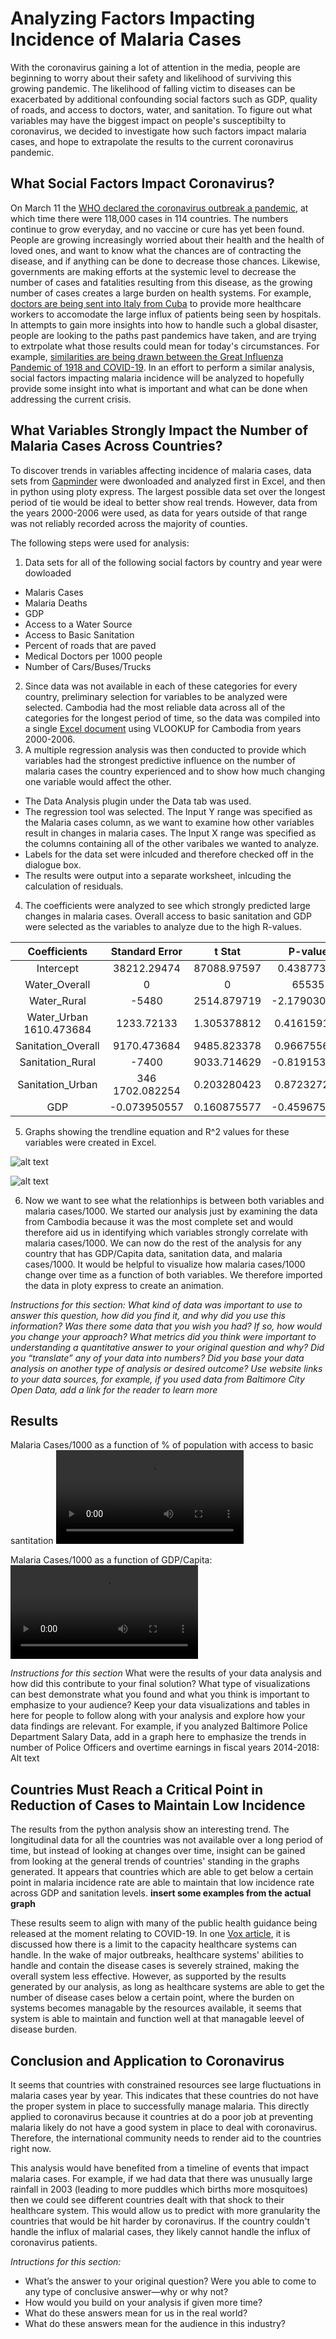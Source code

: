 # Analyzing Factors Impacting Incidence of Malaria Cases

With the coronavirus gaining a lot of attention in the media, people are beginning to worry about their safety and likelihood of surviving this growing pandemic. The likelihood of falling victim to diseases can be exacerbated by additional confounding social factors such as GDP, quality of roads, and access to doctors, water, and sanitation. To figure out what variables may have the biggest impact on people's susceptibilty to coronavirus, we decided to investigate how such factors impact malaria cases, and hope to extrapolate the results to the current coronavirus pandemic. 

## What Social Factors Impact Coronavirus?

On March 11 the [WHO declared the coronavirus outbreak a pandemic](https://www.who.int/dg/speeches/detail/who-director-general-s-opening-remarks-at-the-media-briefing-on-covid-19---11-march-2020), at which time there were 118,000 cases in 114 countries. The numbers continue to grow everyday, and no vaccine or cure has yet been found. People are growing increasingly worried about their health and the health of loved ones, and want to know what the chances are of contracting the disease, and if anything can be done to decrease those chances. Likewise, governments are making efforts at the systemic level to decrease the number of cases and fatalities resulting from this disease, as the growing number of cases creates a large burden on health systems. For example, [doctors are being sent into Italy from Cuba](https://www.reuters.com/article/us-health-coronavirus-cuba/cuban-doctors-head-to-italy-battle-coronavirus-idUSKBN219051) to provide more healthcare workers to accomodate the large influx of patients being seen by hospitals. 
In attempts to gain more insights into how to handle such a global disaster, people are looking to the paths past pandemics have taken, and are trying to extrpolate what those results could mean for today's circumstances. For example, [similarities are being drawn between the Great Influenza Pandemic of 1918 and COVID-19](https://www.weforum.org/agenda/2020/03/coronavirus-great-influenza-pandemic-covid19-prepared-outbreak/). In an effort to perform a similar analysis, social factors impacting malaria incidence will be analyzed to hopefully provide some insight into what is important and what can be done when addressing the current crisis. 

## What Variables Strongly Impact the Number of Malaria Cases Across Countries?

To discover trends in variables affecting incidence of malaria cases, data sets from [Gapminder](https://www.gapminder.org/data/) were dwonloaded and analyzed first in Excel, and then in python using ploty express. The largest possible data set over the longest period of tie would be ideal to better show real trends. However, data from the years 2000-2006 were used, as data for years outside of that range was not reliably recorded across the majority of counties. 

The following steps were used for analysis:
1. Data sets for all of the following social factors by country and year were dowloaded
  * Malaris Cases
  * Malaria Deaths
  * GDP
  * Access to a Water Source
  * Access to Basic Sanitation
  * Percent of roads that are paved
  * Medical Doctors per 1000 people
  * Number of Cars/Buses/Trucks 
2. Since data was not available in each of these categories for every country, preliminary selection for variables to be analyzed were selected. Cambodia had the most reliable data across all of the categories for the longest period of time, so the data was compiled into a single [Excel document](https://github.com/karinafrank/analyzing-factors-impacting-number-of-malaria-cases/blob/master/Regression%20Analysis.xlsx?raw=true) using VLOOKUP for Cambodia from years 2000-2006. 
3. A multiple regression analysis was then conducted to provide which variables had the strongest predictive influence on the number of malaria cases the country experienced and to show how much changing one variable would affect the other. 
  * The Data Analysis plugin under the Data tab was used. 
  * The regression tool was selected. The Input Y range was specified as the Malaria cases column, as we want to examine how other variables result in changes in malaria cases. The Input X range was specified as the columns containing all of the other varibales we wanted to analyze. 
  * Labels for the data set were inlcuded and therefore checked off in the dialogue box.
  * The results were output into a separate worksheet, inlcuding the calculation of residuals.
4. The coefficients were analyzed to see which strongly predicted large changes in malaria cases. Overall access to basic sanitation and GDP were selected as the variables to analyze due to the high R-values. 

|	Coefficients|	Standard Error	|t Stat	|P-value	|Lower 95%	|Upper 95%	|Lower 95.0%	|Upper 95.0%|
|:---:|:---:|:---:|:---:|:---:|:---:|:---:|:---:|
|Intercept|	38212.29474	|87088.97597	|0.43877304	|0.736771436|	-1068358.064|1144782.654	|-1068358.064	|1144782.654
|Water_Overall|	0	|0|	65535	|#NUM!|	0	|0|	0|	0|
|Water_Rural|	-5480	|2514.879719|	-2.179030655	|#NUM!|	-37434.57659|	26474.57659|	-37434.57659	|26474.57659|
|Water_Urban	1610.473684	|1233.72133	|1.305378812	|0.416159144	|-14065.44213|	17286.3895	|-14065.44213|	17286.3895|
|Sanitation_Overall	|9170.473684	|9485.823378	|0.966755686|	0.510759838	|-111358.3403|	129699.2876|	-111358.3403	|129699.2876|
|Sanitation_Rural|	-7400|	9033.714629|	-0.819153616|	0.563080625|	-122184.2276	|107384.2276	|-122184.2276|	107384.2276|
|Sanitation_Urban	|346	1702.082254|	0.203280423|	0.872327297	|-21281.0056|	21973.0056	|-21281.0056	|21973.0056|
|GDP|	-0.073950557	|0.160875577	|-0.459675474|	0.665044657	|-0.487494394|	0.33959328|	-0.487494394	|0.33959328|


5. Graphs showing the trendline equation and R^2 values for these variables were created in Excel.

![alt text](https://github.com/karinafrank/analyzing-factors-impacting-number-of-malaria-cases/blob/master/Malaria%20Cases%20v.%20GDP%20in%20Cambodia.JPG?raw=true)

![alt text](https://github.com/karinafrank/analyzing-factors-impacting-number-of-malaria-cases/blob/master/Malaria%20Cases%20v.%20Overall%20Sanitation%20in%20Cambodia.JPG?raw=true)

6. Now we want to see what the relationhips is between both variables and malaria cases/1000. We started our analysis just by examining the data from Cambodia because it was the most complete set and would therefore aid us in identifying which variables strongly correlate with malaria cases/1000. We can now do the rest of the analysis for any country that has GDP/Capita data, sanitation data, and malaria cases/1000. It would be helpful to visualize how malaria cases/1000 change over time as a function of both variables. We therefore imported the data in ploty express to create an animation.

*Instructions for this section:
What kind of data was important to use to answer this question, how did you find it, and why did you use this information? Was there some data that you wish you had? If so, how would you change your approach?
What metrics did you think were important to understanding a quantitative answer to your original question and why? Did you “translate” any of your data into numbers?
Did you base your data analysis on another type of analysis or desired outcome?
Use website links to your data sources, for example, if you used data from Baltimore City Open Data, add a link for the reader to learn more*

## Results

Malaria Cases/1000 as a function of % of population with access to basic santitation
![alt text](https://github.com/karinafrank/analyzing-factors-impacting-number-of-malaria-cases/blob/master/Basic%20Sanitation%20Animation.mp4)

Malaria Cases/1000 as a function of GDP/Capita:
![alt text](https://github.com/karinafrank/analyzing-factors-impacting-number-of-malaria-cases/blob/master/GDPCapita%20Animation.mp4)


*Instructions for this section*
What were the results of your data analysis and how did this contribute to your final solution?
What type of visualizations can best demonstrate what you found and what you think is important to emphasize to your audience?
Keep your data visualizations and tables in here for people to follow along with your analysis and explore how your data findings are relevant. For example, if you analyzed Baltimore Police Department Salary Data, add in a graph here to emphasize the trends in number of Police Officers and overtime earnings in fiscal years 2014-2018: Alt text


## Countries Must Reach a Critical Point in Reduction of Cases to Maintain Low Incidence

The results from the python analysis show an interesting trend. The longitudinal data for all the countries was not available over a long period of time, but instead of looking at changes over time, insight can be gained from looking at the general trends of countries' standing in the graphs generated. It appears that countries which are able to get below a certain point in malaria incidence rate are able to maintain that low incidence rate across GDP and sanitation levels. **insert some examples from the actual graph**

These results seem to align with many of the public health guidance being released at the moment relating to COVID-19. In one [Vox article](https://www.vox.com/2020/3/10/21171481/coronavirus-us-cases-quarantine-cancellation), it is discussed how there is a limit to the capacity healthcare systems can handle. In the wake of major outbreaks, healthcare systems' abilities to handle and contain the disease cases is severely strained, making the overall system less effective. However, as supported by the results generated by our analysis, as long as healthcare systems are able to get the number of disease cases below a certain point, where the burden on systems becomes managable by the resources available, it seems that system is able to maintain and function well at that managable leevel of disease burden. 

## Conclusion and Application to Coronavirus 

It seems that countries with constrained resources see large fluctuations in malaria cases year by year. This indicates that these countries do not have the proper system in place to successfully manage malaria. This directly applied to coronavirus because it countries at do a poor job at preventing malaria likely do not have a good system in place to deal with coronavirus. Therefore, the international community needs to render aid to the countries right now. 

This analysis would have benefited from a timeline of events that impact malaria cases. For example, if we had data that there was unusually large rainfall in 2003 (leading to more puddles which births more mosquitoes) then we could see different countries dealt with that shock to their healthcare system. This would allow us to predict with more granularity the countries that would be hit harder by coronavirus. If the country couldn't handle the influx of malarial cases, they likely cannot handle the influx of coronavirus patients. 

*Intructions for this section:*
- What’s the answer to your original question? Were you able to come to any type of conclusive answer—why or why not?
- How would you build on your analysis if given more time?
- What do these answers mean for us in the real world?
- What do these answers mean for the audience in this industry?



